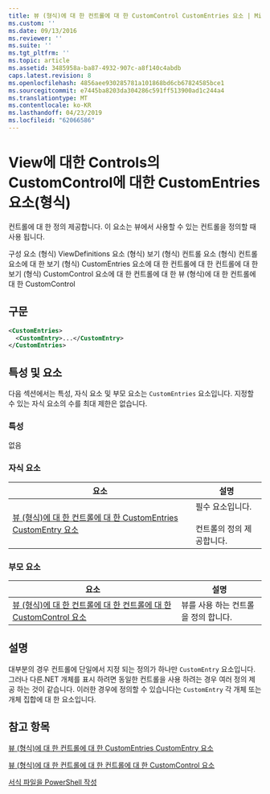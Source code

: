 ```yaml
---
title: 뷰 (형식)에 대 한 컨트롤에 대 한 CustomControl CustomEntries 요소 | Microsoft Docs
ms.custom: ''
ms.date: 09/13/2016
ms.reviewer: ''
ms.suite: ''
ms.tgt_pltfrm: ''
ms.topic: article
ms.assetid: 3485958a-ba87-4932-907c-a8f140c4abdb
caps.latest.revision: 8
ms.openlocfilehash: 4856aee930285781a101868bd6cb67824585bce1
ms.sourcegitcommit: e7445ba8203da304286c591ff513900ad1c244a4
ms.translationtype: MT
ms.contentlocale: ko-KR
ms.lasthandoff: 04/23/2019
ms.locfileid: "62066586"
---
```

# <a name="customentries-element-for-customcontrol-for-controls-for-view-format"></a>View에 대한 Controls의 CustomControl에 대한 CustomEntries 요소(형식)

컨트롤에 대 한 정의 제공합니다. 이 요소는 뷰에서 사용할 수 있는 컨트롤을 정의할 때 사용 됩니다.

구성 요소 (형식) ViewDefinitions 요소 (형식) 보기 (형식) 컨트롤 요소 (형식) 컨트롤 요소에 대 한 보기 (형식) CustomEntries 요소에 대 한 컨트롤에 대 한 컨트롤에 대 한 보기 (형식) CustomControl 요소에 대 한 컨트롤에 대 한 뷰 (형식)에 대 한 컨트롤에 대 한 CustomControl

## <a name="syntax"></a>구문

```xml
<CustomEntries>
  <CustomEntry>...</CustomEntry>
</CustomEntries>
```

## <a name="attributes-and-elements"></a>특성 및 요소

다음 섹션에서는 특성, 자식 요소 및 부모 요소는 `CustomEntries` 요소입니다. 지정할 수 있는 자식 요소의 수를 최대 제한은 없습니다.

### <a name="attributes"></a>특성

없음

### <a name="child-elements"></a>자식 요소

|요소|설명|
|-------------|-----------------|
|[뷰 (형식)에 대 한 컨트롤에 대 한 CustomEntries CustomEntry 요소](./customentry-element-for-customentries-for-controls-for-view-format.md)|필수 요소입니다.<br /><br /> 컨트롤의 정의 제공합니다.|

### <a name="parent-elements"></a>부모 요소

|요소|설명|
|-------------|-----------------|
|[뷰 (형식)에 대 한 컨트롤에 대 한 컨트롤에 대 한 CustomControl 요소](./customcontrol-element-for-control-for-controls-for-view-format.md)|뷰를 사용 하는 컨트롤을 정의 합니다.|

## <a name="remarks"></a>설명

대부분의 경우 컨트롤에 단일에서 지정 되는 정의가 하나만 `CustomEntry` 요소입니다. 그러나 다른.NET 개체를 표시 하려면 동일한 컨트롤을 사용 하려는 경우 여러 정의 제공 하는 것이 같습니다. 이러한 경우에 정의할 수 있습니다는 `CustomEntry` 각 개체 또는 개체 집합에 대 한 요소입니다.

## <a name="see-also"></a>참고 항목

[뷰 (형식)에 대 한 컨트롤에 대 한 CustomEntries CustomEntry 요소](./customentry-element-for-customentries-for-controls-for-view-format.md)

[뷰 (형식)에 대 한 컨트롤에 대 한 컨트롤에 대 한 CustomControl 요소](./customcontrol-element-for-control-for-controls-for-view-format.md)

[서식 파일을 PowerShell 작성](./writing-a-powershell-formatting-file.md)
